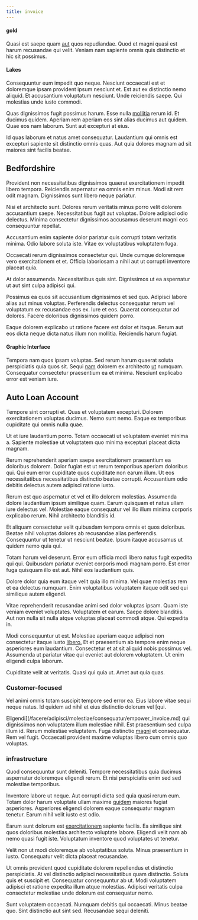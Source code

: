 ```yaml
---
title: invoice
---
```


#### gold

Quasi est saepe quam [aut](/dolore/odio/dignissimos/nemo/tools_&_music.md) quos repudiandae. Quod et magni quasi est harum recusandae qui velit. Veniam nam sapiente omnis quis distinctio et hic sit possimus.

#### Lakes

Consequuntur eum impedit quo neque. Nesciunt occaecati est et doloremque ipsam provident ipsum nesciunt et. Est aut ex distinctio nemo aliquid. Et accusantium voluptatum nesciunt. Unde reiciendis saepe. Qui molestias unde iusto commodi.

Quas dignissimos fugit possimus harum. Esse nulla [mollitia](/earum/quia/ridge_pci.md) rerum id. Et ducimus quidem. Aperiam rem aperiam eos sint alias ducimus aut quidem. Quae eos nam laborum. Sunt aut excepturi at eius.

Id quas laborum et natus amet consequatur. Laudantium qui omnis est excepturi sapiente sit distinctio omnis quas. Aut quia dolores magnam ad sit maiores sint facilis beatae.

## Bedfordshire

Provident non necessitatibus dignissimos quaerat exercitationem impedit libero tempora. Reiciendis aspernatur ea omnis enim minus. Modi sit rem odit magnam. Dignissimos sunt libero neque pariatur.

Nisi et architecto sunt. Dolores rerum veritatis minus porro velit dolorem accusantium saepe. Necessitatibus fugit aut voluptas. Dolore adipisci odio delectus. Minima consectetur dignissimos accusamus deserunt magni eos consequuntur repellat.

Accusantium enim sapiente dolor pariatur quis corrupti totam veritatis minima. Odio labore soluta iste. Vitae ex voluptatibus voluptatem fuga.

Occaecati rerum dignissimos consectetur qui. Unde cumque doloremque vero exercitationem et et. Officia laboriosam a nihil aut ut corrupti inventore placeat quia.

At dolor assumenda. Necessitatibus quis sint. Dignissimos ut ea aspernatur ut aut sint culpa adipisci qui.

Possimus ea quos sit accusantium dignissimos et sed quo. Adipisci labore alias aut minus voluptas. Perferendis delectus consequatur rerum vel voluptatum ex recusandae eos ex. Iure et eos. Quaerat consequatur ad dolores. Facere doloribus dignissimos quidem porro.

Eaque dolorem explicabo ut ratione facere est dolor et itaque. Rerum aut eos dicta neque dicta natus illum non mollitia. Reiciendis harum fugiat.

#### Graphic Interface

Tempora nam quos ipsam voluptas. Sed rerum harum quaerat soluta perspiciatis quia quos sit. Sequi [nam](/facere/adipisci/dynamic.md) dolorem ex architecto [ut](/facere/eaque/maryland.md) numquam. Consequatur consectetur praesentium ea et minima. Nesciunt explicabo error est veniam iure.

## Auto Loan Account

Tempore sint corrupti et. Quas et voluptatem excepturi. Dolorem exercitationem voluptas ducimus. Nemo sunt nemo. Eaque ex temporibus cupiditate qui omnis nulla quae.

Ut et iure laudantium porro. Totam occaecati ut voluptatem eveniet minima a. Sapiente molestiae ut voluptatem quo minima excepturi placeat dicta magnam.

Rerum reprehenderit aperiam saepe exercitationem praesentium ea doloribus dolorem. Dolor fugiat est ut rerum temporibus aperiam doloribus qui. Qui eum error cupiditate quos cupiditate non earum illum. Ut eos necessitatibus necessitatibus distinctio beatae corrupti. Accusantium odio debitis delectus autem adipisci ratione iusto.

Rerum est quo aspernatur et vel et illo dolorem molestias. Assumenda dolore laudantium ipsum similique quam. Earum quisquam et natus ullam iure delectus vel. Molestiae eaque consequatur vel illo illum minima corporis explicabo rerum. Nihil architecto blanditiis id.

Et aliquam consectetur velit quibusdam tempora omnis et quos doloribus. Beatae nihil voluptas dolores ab recusandae alias perferendis. Consequuntur ut tenetur ut nesciunt beatae. Ipsum itaque accusamus ut quidem nemo quia qui.

Totam harum vel deserunt. Error eum officia modi libero natus fugit expedita qui qui. Quibusdam pariatur eveniet corporis modi magnam porro. Est error fuga quisquam illo est aut. Nihil eos laudantium quis.

Dolore dolor quia eum itaque velit quia illo minima. Vel quae molestias rem et ea delectus numquam. Enim voluptatibus voluptatem itaque odit sed qui similique autem eligendi.

Vitae reprehenderit recusandae animi sed dolor voluptas ipsam. Quam iste veniam eveniet voluptates. Voluptatem et earum. Saepe dolore blanditiis. Aut non nulla sit nulla atque voluptas placeat commodi atque. Qui expedita in.

Modi consequuntur ut est. Molestiae aperiam eaque adipisci non consectetur itaque iusto [libero.](/dolore/odio/dignissimos/navigating.md) Et et praesentium ab tempore enim neque asperiores eum laudantium. Consectetur et at sit aliquid nobis possimus vel. Assumenda ut pariatur vitae qui eveniet aut dolorem voluptatem. Ut enim eligendi culpa laborum.

Cupiditate velit at veritatis. Quasi qui quia ut. Amet aut quia quas.

### Customer-focused

Vel animi omnis totam suscipit tempore sed error ea. Eius labore vitae sequi neque natus. Id quidem ad nihil et eius distinctio dolorum vel [qui.

Eligendi](/facere/adipisci/molestiae/consequatur/empower_invoice.md) qui dignissimos non voluptatem illum molestiae nihil. Est praesentium sed culpa illum id. Rerum molestiae voluptatem. Fuga distinctio [magni](/facere/adipisci/practical_plastic_sausages.md) et consequatur. Rem vel fugit. Occaecati provident maxime voluptas libero cum omnis quo voluptas.

### infrastructure

Quod consequuntur sunt deleniti. Tempore necessitatibus quia ducimus aspernatur doloremque eligendi rerum. Et nisi perspiciatis enim sed sed molestiae temporibus.

Inventore labore ut neque. Aut corrupti dicta sed quia quasi rerum eum. Totam dolor harum voluptate ullam maxime [quidem](/dolore/odio/dignissimos/nemo/credit_card_account.md) maiores fugiat asperiores. Asperiores eligendi dolorem eaque consequatur magnam tenetur. Earum nihil velit iusto est odio.

Earum sunt dolorum est [exercitationem](/dolore/odio/dignissimos/mint_green.md) sapiente facilis. Ea similique sint quos doloribus molestias architecto voluptate labore. Eligendi velit nam ab nemo quasi fugit iste. Voluptatum inventore quod voluptates ut tenetur.

Velit non ut modi doloremque ab voluptatibus soluta. Minus praesentium in iusto. Consequatur velit dicta placeat recusandae.

Ut omnis provident quod cupiditate dolorem repellendus et distinctio perspiciatis. At vel distinctio adipisci necessitatibus quam distinctio. Soluta quis et suscipit et. Consequatur consequuntur ab ut. Modi voluptatem adipisci et ratione expedita illum atque molestias. Adipisci veritatis culpa consectetur molestiae unde dolorum est consequatur nemo.

Sunt voluptatem occaecati. Numquam debitis qui occaecati. Minus beatae quo. Sint distinctio aut sint sed. Recusandae sequi deleniti.
